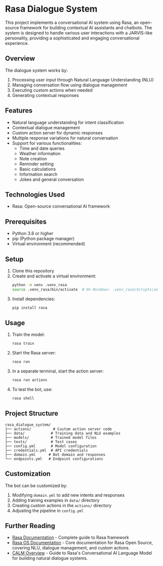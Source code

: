 # Rasa Dialogue System

This project implements a conversational AI system using Rasa, an open-source framework for building contextual AI assistants and chatbots. The system is designed to handle various user interactions with a JARVIS-like personality, providing a sophisticated and engaging conversational experience.

## Overview

The dialogue system works by:
1. Processing user input through Natural Language Understanding (NLU)
2. Managing conversation flow using dialogue management
3. Executing custom actions when needed
4. Generating contextual responses

## Features

- Natural language understanding for intent classification
- Contextual dialogue management
- Custom action server for dynamic responses
- Multiple response variations for natural conversation
- Support for various functionalities:
  - Time and date queries
  - Weather information
  - Note creation
  - Reminder setting
  - Basic calculations
  - Information search
  - Jokes and general conversation

## Technologies Used

- Rasa: Open-source conversational AI framework

## Prerequisites

- Python 3.8 or higher
- pip (Python package manager)
- Virtual environment (recommended)

## Setup

1. Clone this repository
2. Create and activate a virtual environment:
   ```bash
   python -m venv .venv_rasa
   source .venv_rasa/bin/activate  # On Windows: .venv_rasa\Scripts\activate
   ```
3. Install dependencies:
   ```bash
   pip install rasa
   ```

## Usage

1. Train the model:
   ```bash
   rasa train
   ```

2. Start the Rasa server:
   ```bash
   rasa run
   ```

3. In a separate terminal, start the action server:
   ```bash
   rasa run actions
   ```

4. To test the bot, use:
   ```bash
   rasa shell
   ```

## Project Structure

```
rasa_dialogue_system/
├── actions/          # Custom action server code
├── data/            # Training data and NLU examples
├── models/          # Trained model files
├── tests/           # Test cases
├── config.yml       # Model configuration
├── credentials.yml  # API credentials
├── domain.yml      # Bot domain and responses
└── endpoints.yml   # Endpoint configurations
```

## Customization

The bot can be customized by:
1. Modifying `domain.yml` to add new intents and responses
2. Adding training examples in `data/` directory
3. Creating custom actions in the `actions/` directory
4. Adjusting the pipeline in `config.yml`

## Further Reading

- [Rasa Documentation](https://rasa.com/docs/rasa/) - Complete guide to Rasa framework
- [Rasa OS Documentation](https://legacy-docs-oss.rasa.com/docs/rasa/) - Core documentation for Rasa Open Source, covering NLU, dialogue management, and custom actions.
- [CALM Overview](https://rasa.com/docs/learn/concepts/calm/) - Guide to Rasa's Conversational AI Language Model for building natural dialogue systems. 